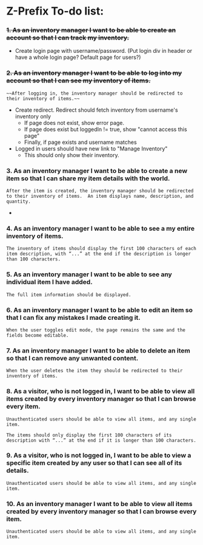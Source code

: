 # Z-Prefix To-do list:

### ~~1. As an inventory manager I want to be able to create an account so that I can track my inventory.~~
- Create login page with username/password. (Put login div in header or have a whole login page?  Default page for users?)

### ~~2. As an inventory manager I want to be able to log into my account so that I can see my inventory of items.~~
    ~~After logging in, the inventory manager should be redirected to their inventory of items.~~
- Create redirect.  Redirect should fetch inventory from username's inventory only
    - If page does not exist, show error page.
    - If page does exist but loggedIn != true, show "cannot access this page"
    - Finally, if page exists and username matches
- Logged in users should have new link to "Manage Inventory"
    - This should only show their inventory.
    
### 3. As an inventory manager I want to be able to create a new item so that I can share my item details with the world.
    After the item is created, the inventory manager should be redirected to their inventory of items.  An item displays name, description, and quantity.
- 

### 4. As an inventory manager I want to be able to see a my entire inventory of items.
    The inventory of items should display the first 100 characters of each item description, with “...” at the end if the description is longer than 100 characters.

### 5. As an inventory manager I want to be able to see any individual item I have added.
    The full item information should be displayed.

### 6. As an inventory manager I want to be able to edit an item so that I can fix any mistakes I made creating it.
    When the user toggles edit mode, the page remains the same and the fields become editable.

### 7. As an inventory manager I want to be able to delete an item so that I can remove any unwanted content.
    When the user deletes the item they should be redirected to their inventory of items.

### 8. As a visitor, who is not logged in, I want to be able to view all items created by every inventory manager so that I can browse every item.
    Unauthenticated users should be able to view all items, and any single item.
    
    The items should only display the first 100 characters of its description with “...” at the end if it is longer than 100 characters.

### 9. As a visitor, who is not logged in, I want to be able to view a specific item created by any user so that I can see all of its details.
    Unauthenticated users should be able to view all items, and any single item.
    
### 10. As an inventory manager I want to be able to view all items created by every inventory manager so that I can browse every item.
    Unauthenticated users should be able to view all items, and any single item.
